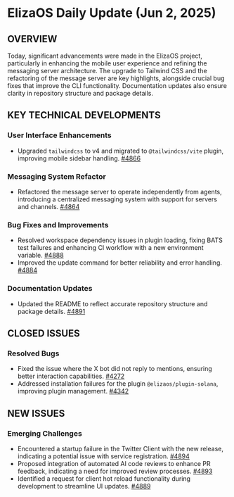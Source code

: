 # ElizaOS Daily Update (Jun 2, 2025)

## OVERVIEW 
Today, significant advancements were made in the ElizaOS project, particularly in enhancing the mobile user experience and refining the messaging server architecture. The upgrade to Tailwind CSS and the refactoring of the message server are key highlights, alongside crucial bug fixes that improve the CLI functionality. Documentation updates also ensure clarity in repository structure and package details.

## KEY TECHNICAL DEVELOPMENTS

### User Interface Enhancements
- Upgraded `tailwindcss` to v4 and migrated to `@tailwindcss/vite` plugin, improving mobile sidebar handling. [#4866](https://github.com/elizaos/eliza/pull/4866)

### Messaging System Refactor
- Refactored the message server to operate independently from agents, introducing a centralized messaging system with support for servers and channels. [#4864](https://github.com/elizaos/eliza/pull/4864)

### Bug Fixes and Improvements
- Resolved workspace dependency issues in plugin loading, fixing BATS test failures and enhancing CI workflow with a new environment variable. [#4888](https://github.com/elizaos/eliza/pull/4888)
- Improved the update command for better reliability and error handling. [#4884](https://github.com/elizaos/eliza/pull/4884)

### Documentation Updates
- Updated the README to reflect accurate repository structure and package details. [#4891](https://github.com/elizaos/eliza/pull/4891)

## CLOSED ISSUES

### Resolved Bugs
- Fixed the issue where the X bot did not reply to mentions, ensuring better interaction capabilities. [#4272](https://github.com/elizaos/eliza/issues/4272)
- Addressed installation failures for the plugin `@elizaos/plugin-solana`, improving plugin management. [#4342](https://github.com/elizaos/eliza/issues/4342)

## NEW ISSUES

### Emerging Challenges
- Encountered a startup failure in the Twitter Client with the new release, indicating a potential issue with service registration. [#4894](https://github.com/elizaos/eliza/issues/4894)
- Proposed integration of automated AI code reviews to enhance PR feedback, indicating a need for improved review processes. [#4893](https://github.com/elizaos/eliza/issues/4893)
- Identified a request for client hot reload functionality during development to streamline UI updates. [#4889](https://github.com/elizaos/eliza/issues/4889)